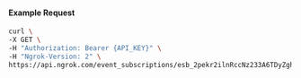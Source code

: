 <!-- Code generated for API Clients. DO NOT EDIT. -->

#### Example Request

```bash
curl \
-X GET \
-H "Authorization: Bearer {API_KEY}" \
-H "Ngrok-Version: 2" \
https://api.ngrok.com/event_subscriptions/esb_2pekr2ilnRccNz233A6TDyZghuS/sources/ip_policy_updated.v0
```
